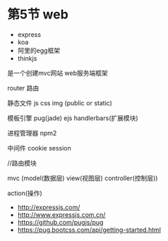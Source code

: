 # 第5节 web
* express
* koa
* 阿里的egg框架
* thinkjs


是一个创建mvc网站  web服务端框架

router 路由


静态文件  js css img (public or static)

模板引擎 pug(jade) ejs handlerbars(扩展模块)

进程管理器  npm2

中间件  cookie session

//路由模块

mvc   (model(数据层) view(视图层) controller(控制层)) 

action(操作)

* http://expressjs.com/
* http://www.expressjs.com.cn/
* https://github.com/pugjs/pug
* https://pug.bootcss.com/api/getting-started.html